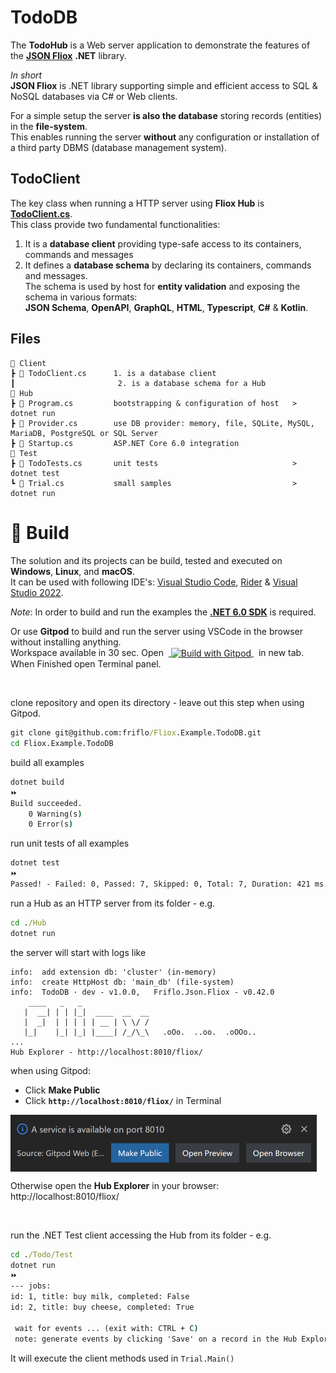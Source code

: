 # **TodoDB**

The **TodoHub** is a Web server application to demonstrate the features of the
[**JSON Fliox**](https://github.com/friflo/Friflo.Json.Fliox#-features) **.NET** library.

*In short*  
**JSON Fliox** is .NET library supporting simple and efficient access to SQL & NoSQL databases via C# or Web clients.

For a simple setup the server **is also the database** storing records (entities) in the **file-system**.  
This enables running the server **without** any configuration or installation of a third party DBMS (database management system).


## TodoClient

The key class when running a HTTP server using **Fliox Hub** is [**TodoClient.cs**](Client/TodoClient.cs).  
This class provide two fundamental functionalities:
1. It is a **database client** providing type-safe access to its containers, commands and messages
2. It defines a **database schema** by declaring its containers, commands and messages.  
  The schema is used by host for **entity validation** and exposing the schema in various formats:  
  **JSON Schema**, **OpenAPI**, **GraphQL**, **HTML**, **Typescript**, **C#** & **Kotlin**.


## Files
```
📂 Client
┣ 📄 TodoClient.cs      1. is a database client
┃                       2. is a database schema for a Hub
📂 Hub
┣ 📄 Program.cs         bootstrapping & configuration of host   > dotnet run
┣ 📄 Provider.cs        use DB provider: memory, file, SQLite, MySQL, MariaDB, PostgreSQL or SQL Server
┣ 📄 Startup.cs         ASP.NET Core 6.0 integration
📂 Test
┣ 📄 TodoTests.cs       unit tests                              > dotnet test
┗ 📄 Trial.cs           small samples                           > dotnet run
```

# 🔧 Build

The solution and its projects can be build, tested and executed on **Windows**, **Linux**, and **macOS**.  
It can be used with following IDE's:
[Visual Studio Code](https://code.visualstudio.com/),
[Rider](https://www.jetbrains.com/rider/) &
[Visual Studio 2022](https://visualstudio.microsoft.com/vs/).

*Note*: In order to build and run the examples the [**.NET 6.0 SDK**](https://dotnet.microsoft.com/en-us/download) is required.


Or use **Gitpod** to build and run the server using VSCode in the browser without installing anything.  
Workspace available in 30 sec. Open  <a href="https://gitpod.io/#https://github.com/friflo/Fliox.Example.TodoDB" target="_blank">
  <img src="https://img.shields.io/badge/Build%20with-Gitpod-908a85?logo=gitpod" alt="Build with Gitpod" align = "center"/>
</a>  in new tab. When Finished open Terminal panel.

<br/>

clone repository and open its directory - leave out this step when using Gitpod.
```cmd
git clone git@github.com:friflo/Fliox.Example.TodoDB.git
cd Fliox.Example.TodoDB
```

build all examples
```cmd
dotnet build
⏩
Build succeeded.
    0 Warning(s)
    0 Error(s)
```

run unit tests of all examples
```cmd
dotnet test
⏩
Passed! - Failed: 0, Passed: 7, Skipped: 0, Total: 7, Duration: 421 ms - TodoTest.dll (net6.0)
```

run a Hub as an HTTP server from its folder - e.g.
```cmd
cd ./Hub
dotnet run
```
the server will start with logs like

```
info:  add extension db: 'cluster' (in-memory)
info:  create HttpHost db: 'main_db' (file-system)
info:  TodoDB · dev - v1.0.0,   Friflo.Json.Fliox - v0.42.0
    ____   _   _
   |  __| | | |_|  ____  __  __
   |  _|  | | | | | __ | \ \/ /
   |_|    |_| |_| |____| /_/\_\   .oOo.  ..oo.  .oOOo..
...
Hub Explorer - http://localhost:8010/fliox/
```


when using Gitpod:
- Click **Make Public**  
- Click **`http://localhost:8010/fliox/`**  in Terminal  
<img src=".docs/images/gitpod-make-public.png" width="490" height="91" align="top"/>

<br/>

Otherwise open the **Hub Explorer** in your browser: http://localhost:8010/fliox/

<br/>

run the .NET Test client accessing the Hub from its folder - e.g.
```cmd
cd ./Todo/Test
dotnet run
⏩
--- jobs:
id: 1, title: buy milk, completed: False
id: 2, title: buy cheese, completed: True

 wait for events ... (exit with: CTRL + C)
 note: generate events by clicking 'Save' on a record in the Hub Explorer
```
It will execute the client methods used in `Trial.Main()`